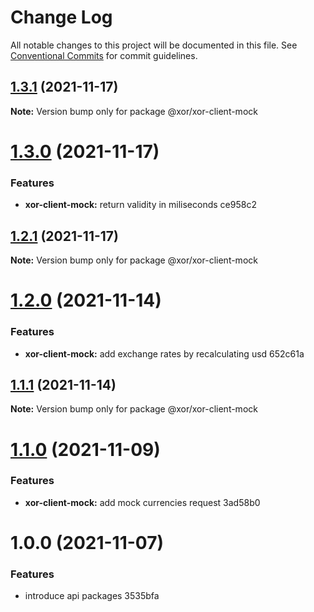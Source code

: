 # Change Log

All notable changes to this project will be documented in this file.
See [Conventional Commits](https://conventionalcommits.org) for commit guidelines.

## [1.3.1](/compare/@xor/xor-client-mock@1.3.0...@xor/xor-client-mock@1.3.1) (2021-11-17)

**Note:** Version bump only for package @xor/xor-client-mock





# [1.3.0](/compare/@xor/xor-client-mock@1.2.1...@xor/xor-client-mock@1.3.0) (2021-11-17)


### Features

* **xor-client-mock:** return validity in miliseconds ce958c2





## [1.2.1](/compare/@xor/xor-client-mock@1.2.0...@xor/xor-client-mock@1.2.1) (2021-11-17)

**Note:** Version bump only for package @xor/xor-client-mock





# [1.2.0](/compare/@xor/xor-client-mock@1.1.1...@xor/xor-client-mock@1.2.0) (2021-11-14)


### Features

* **xor-client-mock:** add exchange rates by recalculating usd 652c61a





## [1.1.1](/compare/@xor/xor-client-mock@1.1.0...@xor/xor-client-mock@1.1.1) (2021-11-14)

**Note:** Version bump only for package @xor/xor-client-mock





# [1.1.0](/compare/@xor/xor-client-mock@1.0.0...@xor/xor-client-mock@1.1.0) (2021-11-09)


### Features

* **xor-client-mock:** add mock currencies request 3ad58b0





# 1.0.0 (2021-11-07)


### Features

* introduce api packages 3535bfa
